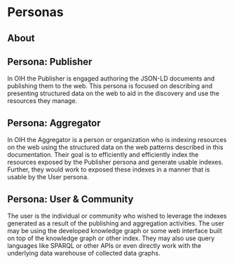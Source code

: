 # Personas

## About

## Persona: Publisher

In OIH the Publisher is engaged authoring the JSON-LD documents and publishing them
to the web.  This persona is focused on describing and presenting structured data on the web
to aid in the discovery and use the resources they manage.

## Persona: Aggregator

In OIH the Aggregator is a person or organization who is indexing resources on the
web using the structured data on the web patterns described in this documentation.
Their goal is to efficiently and efficiently index the resources exposed by the Publisher
persona and generate usable indexes.  Further, they would work to exposed these indexes in
a manner that is usable by the User persona.


## Persona: User & Community

The user is the individual or community who wished to leverage the indexes generated
as a result of the publishing and aggregation activities. The user may be using the
developed knowledge graph or some web interface built on top of the knowledge graph or
other index.  They may also use query languages like SPARQL or other APIs or even
directly work with the underlying data warehouse of collected data graphs.

